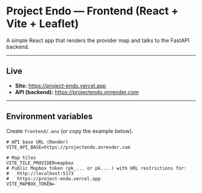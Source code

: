 # Project Endo — Frontend (React + Vite + Leaflet)

A simple React app that renders the provider map and talks to the FastAPI backend.

---

## Live

- **Site:** https://project-endo.vercel.app  
- **API (backend):** https://projectendo.onrender.com

---

## Environment variables

Create `frontend/.env` (or copy the example below).

```env
# API base URL (Render)
VITE_API_BASE=https://projectendo.onrender.com

# Map tiles
VITE_TILE_PROVIDER=mapbox
# Public Mapbox token (pk_... or pk....) with URL restrictions for:
#   http://localhost:5173
#   https://project-endo.vercel.app
VITE_MAPBOX_TOKEN=